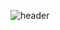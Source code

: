 ![header](https://capsule-render.vercel.app/api?type=slice&color=gradient&customColorList=0,2,2,5,30&height=300&section=header&text=capsule%20render&fontSize=90)

